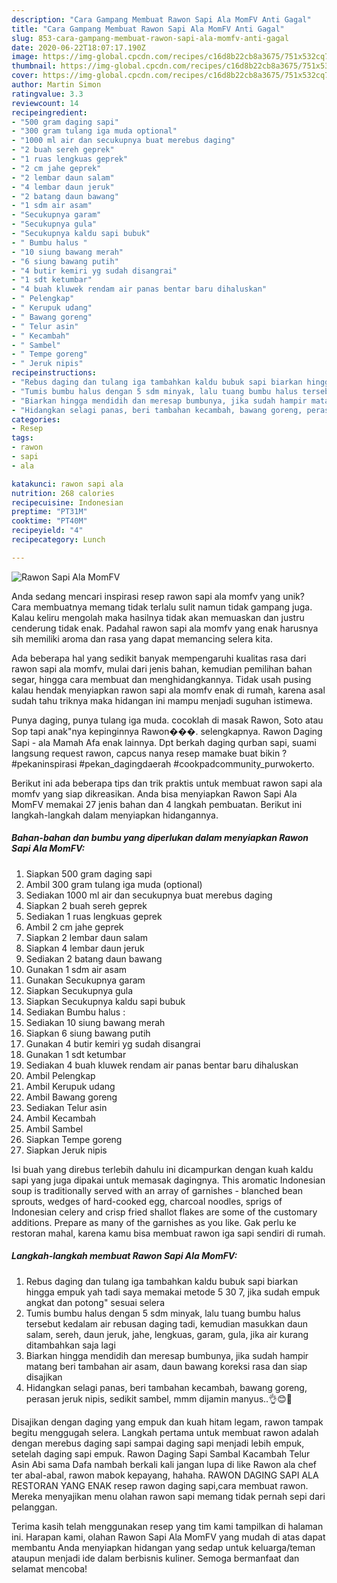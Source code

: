 ```yaml
---
description: "Cara Gampang Membuat Rawon Sapi Ala MomFV Anti Gagal"
title: "Cara Gampang Membuat Rawon Sapi Ala MomFV Anti Gagal"
slug: 853-cara-gampang-membuat-rawon-sapi-ala-momfv-anti-gagal
date: 2020-06-22T18:07:17.190Z
image: https://img-global.cpcdn.com/recipes/c16d8b22cb8a3675/751x532cq70/rawon-sapi-ala-momfv-foto-resep-utama.jpg
thumbnail: https://img-global.cpcdn.com/recipes/c16d8b22cb8a3675/751x532cq70/rawon-sapi-ala-momfv-foto-resep-utama.jpg
cover: https://img-global.cpcdn.com/recipes/c16d8b22cb8a3675/751x532cq70/rawon-sapi-ala-momfv-foto-resep-utama.jpg
author: Martin Simon
ratingvalue: 3.3
reviewcount: 14
recipeingredient:
- "500 gram daging sapi"
- "300 gram tulang iga muda optional"
- "1000 ml air dan secukupnya buat merebus daging"
- "2 buah sereh geprek"
- "1 ruas lengkuas geprek"
- "2 cm jahe geprek"
- "2 lembar daun salam"
- "4 lembar daun jeruk"
- "2 batang daun bawang"
- "1 sdm air asam"
- "Secukupnya garam"
- "Secukupnya gula"
- "Secukupnya kaldu sapi bubuk"
- " Bumbu halus "
- "10 siung bawang merah"
- "6 siung bawang putih"
- "4 butir kemiri yg sudah disangrai"
- "1 sdt ketumbar"
- "4 buah kluwek rendam air panas bentar baru dihaluskan"
- " Pelengkap"
- " Kerupuk udang"
- " Bawang goreng"
- " Telur asin"
- " Kecambah"
- " Sambel"
- " Tempe goreng"
- " Jeruk nipis"
recipeinstructions:
- "Rebus daging dan tulang iga tambahkan kaldu bubuk sapi biarkan hingga empuk yah tadi saya memakai metode 5 30 7, jika sudah empuk angkat dan potong&#34; sesuai selera"
- "Tumis bumbu halus dengan 5 sdm minyak, lalu tuang bumbu halus tersebut kedalam air rebusan daging tadi, kemudian masukkan daun salam, sereh, daun jeruk, jahe, lengkuas, garam, gula, jika air kurang ditambahkan saja lagi"
- "Biarkan hingga mendidih dan meresap bumbunya, jika sudah hampir matang beri tambahan air asam, daun bawang koreksi rasa dan siap disajikan"
- "Hidangkan selagi panas, beri tambahan kecambah, bawang goreng, perasan jeruk nipis, sedikit sambel, mmm dijamin manyus..👌😊🤭"
categories:
- Resep
tags:
- rawon
- sapi
- ala

katakunci: rawon sapi ala 
nutrition: 268 calories
recipecuisine: Indonesian
preptime: "PT31M"
cooktime: "PT40M"
recipeyield: "4"
recipecategory: Lunch

---
```



![Rawon Sapi Ala MomFV](https://img-global.cpcdn.com/recipes/c16d8b22cb8a3675/751x532cq70/rawon-sapi-ala-momfv-foto-resep-utama.jpg)

Anda sedang mencari inspirasi resep rawon sapi ala momfv yang unik? Cara membuatnya memang tidak terlalu sulit namun tidak gampang juga. Kalau keliru mengolah maka hasilnya tidak akan memuaskan dan justru cenderung tidak enak. Padahal rawon sapi ala momfv yang enak harusnya sih memiliki aroma dan rasa yang dapat memancing selera kita.

Ada beberapa hal yang sedikit banyak mempengaruhi kualitas rasa dari rawon sapi ala momfv, mulai dari jenis bahan, kemudian pemilihan bahan segar, hingga cara membuat dan menghidangkannya. Tidak usah pusing kalau hendak menyiapkan rawon sapi ala momfv enak di rumah, karena asal sudah tahu triknya maka hidangan ini mampu menjadi suguhan istimewa.

Punya daging, punya tulang iga muda. cocoklah di masak Rawon, Soto atau Sop tapi anak&#34;nya kepinginnya Rawon���. selengkapnya. Rawon Daging Sapi - ala Mamah Afa enak lainnya. Dpt berkah daging qurban sapi, suami langsung request rawon, capcus nanya resep mamake buat bikin ? #pekaninspirasi #pekan_dagingdaerah #cookpadcommunity_purwokerto.


Berikut ini ada beberapa tips dan trik praktis untuk membuat rawon sapi ala momfv yang siap dikreasikan. Anda bisa menyiapkan Rawon Sapi Ala MomFV memakai 27 jenis bahan dan 4 langkah pembuatan. Berikut ini langkah-langkah dalam menyiapkan hidangannya.

<!--inarticleads1-->

##### Bahan-bahan dan bumbu yang diperlukan dalam menyiapkan Rawon Sapi Ala MomFV:

1. Siapkan 500 gram daging sapi
1. Ambil 300 gram tulang iga muda (optional)
1. Sediakan 1000 ml air dan secukupnya buat merebus daging
1. Siapkan 2 buah sereh geprek
1. Sediakan 1 ruas lengkuas geprek
1. Ambil 2 cm jahe geprek
1. Siapkan 2 lembar daun salam
1. Siapkan 4 lembar daun jeruk
1. Sediakan 2 batang daun bawang
1. Gunakan 1 sdm air asam
1. Gunakan Secukupnya garam
1. Siapkan Secukupnya gula
1. Siapkan Secukupnya kaldu sapi bubuk
1. Sediakan  Bumbu halus :
1. Sediakan 10 siung bawang merah
1. Siapkan 6 siung bawang putih
1. Gunakan 4 butir kemiri yg sudah disangrai
1. Gunakan 1 sdt ketumbar
1. Sediakan 4 buah kluwek rendam air panas bentar baru dihaluskan
1. Ambil  Pelengkap
1. Ambil  Kerupuk udang
1. Ambil  Bawang goreng
1. Sediakan  Telur asin
1. Ambil  Kecambah
1. Ambil  Sambel
1. Siapkan  Tempe goreng
1. Siapkan  Jeruk nipis


Isi buah yang direbus terlebih dahulu ini dicampurkan dengan kuah kaldu sapi yang juga dipakai untuk memasak dagingnya. This aromatic Indonesian soup is traditionally served with an array of garnishes - blanched bean sprouts, wedges of hard-cooked egg, charcoal noodles, sprigs of Indonesian celery and crisp fried shallot flakes are some of the customary additions. Prepare as many of the garnishes as you like. Gak perlu ke restoran mahal, karena kamu bisa membuat rawon iga sapi sendiri di rumah. 

<!--inarticleads2-->

##### Langkah-langkah membuat Rawon Sapi Ala MomFV:

1. Rebus daging dan tulang iga tambahkan kaldu bubuk sapi biarkan hingga empuk yah tadi saya memakai metode 5 30 7, jika sudah empuk angkat dan potong&#34; sesuai selera
1. Tumis bumbu halus dengan 5 sdm minyak, lalu tuang bumbu halus tersebut kedalam air rebusan daging tadi, kemudian masukkan daun salam, sereh, daun jeruk, jahe, lengkuas, garam, gula, jika air kurang ditambahkan saja lagi
1. Biarkan hingga mendidih dan meresap bumbunya, jika sudah hampir matang beri tambahan air asam, daun bawang koreksi rasa dan siap disajikan
1. Hidangkan selagi panas, beri tambahan kecambah, bawang goreng, perasan jeruk nipis, sedikit sambel, mmm dijamin manyus..👌😊🤭


Disajikan dengan daging yang empuk dan kuah hitam legam, rawon tampak begitu menggugah selera. Langkah pertama untuk membuat rawon adalah dengan merebus daging sapi sampai daging sapi menjadi lebih empuk, setelah daging sapi empuk. Rawon Daging Sapi Sambal Kacambah Telur Asin Abi sama Dafa nambah berkali kali jangan lupa di like Rawon ala chef ter abal-abal, rawon mabok kepayang, hahaha. RAWON DAGING SAPI ALA RESTORAN YANG ENAK resep rawon daging sapi,cara membuat rawon. Mereka menyajikan menu olahan rawon sapi memang tidak pernah sepi dari pelanggan. 

Terima kasih telah menggunakan resep yang tim kami tampilkan di halaman ini. Harapan kami, olahan Rawon Sapi Ala MomFV yang mudah di atas dapat membantu Anda menyiapkan hidangan yang sedap untuk keluarga/teman ataupun menjadi ide dalam berbisnis kuliner. Semoga bermanfaat dan selamat mencoba!
